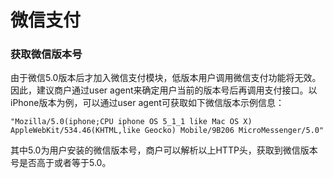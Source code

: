 微信支付
========

### 获取微信版本号

由于微信5.0版本后才加入微信支付模块，低版本用户调用微信支付功能将无效。因此，建议商户通过user agent来确定用户当前的版本号后再调用支付接口。以iPhone版本为例，可以通过user agent可获取如下微信版本示例信息：

    "Mozilla/5.0(iphone;CPU iphone OS 5_1_1 like Mac OS X) AppleWebKit/534.46(KHTML,like Geocko) Mobile/9B206 MicroMessenger/5.0"

其中5.0为用户安装的微信版本号，商户可以解析以上HTTP头，获取到微信版本号是否高于或者等于5.0。
